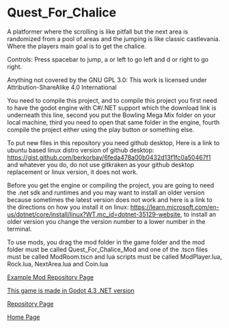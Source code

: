 # Quest_For_Chalice
A platformer where the scrolling is like pitfall but the next area is randomized from a pool of areas and the jumping is like classic castlevania. Where the players main goal is to get the chalice.

Controls: Press spacebar to jump, a or left to go left and d or right to go right.

Anything not covered by the GNU GPL 3.0: This work is licensed under Attribution-ShareAlike 4.0 International

You need to compile this project, and to compile this project you first need to have the godot engine with C#/.NET support which the download link is underneath this line, second you put the Bowling Mega Mix folder on your local machine, third you need to open that same folder in the engine, fourth compile the project either using the play button or something else.

To put new files in this repository you need github desktop, Here is a link to ubuntu based linux distro version of github desktop: https://gist.github.com/berkorbay/6feda478a00b0432d13f1fc0a50467f1 and whatever you do, do not use gitkraken as your github desktop replacement or linux version, it does not work.

Before you get the engine or compiling the project, you are going to need the .net sdk and runtimes and you may want to install an older version because sometimes the latest version does not work and here is a link to the directions on how you install it on linux: https://learn.microsoft.com/en-us/dotnet/core/install/linux?WT.mc_id=dotnet-35129-website, to install an older version you change the version number to a lower number in the terminal.

To use mods, you drag the mod folder in the game folder and the mod folder must be called Quest_For_Chalice_Mod and one of the .tscn files must be called ModRoom.tscn and lua scripts must be called ModPlayer.lua, Rock.lua, NextArea.lua and Coin.lua

<a href="https://github.com/Daniel-Hanrahan-Tools-and-Games/Quest_For_Chalice_Mod">Example Mod Repository Page</a>

<a href="https://godotengine.org/download/archive/4.3-stable/">This game is made in Godot 4.3 .NET version</a>

<a href="https://github.com/Daniel-Hanrahan-Tools-and-Games/Quest_For_Chalice">Repository Page</a>

<a href="https://daniel-hanrahan-tools-and-games.github.io/">Home Page</a>
